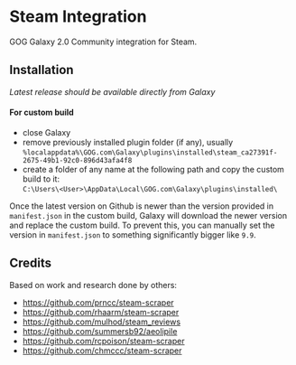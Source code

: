 # Steam Integration

GOG Galaxy 2.0 Community integration for Steam.

## Installation

*Latest release should be available directly from Galaxy*

#### For custom build
- close Galaxy
- remove previously installed plugin folder (if any), usually<br>
`%localappdata%\GOG.com\Galaxy\plugins\installed\steam_ca27391f-2675-49b1-92c0-896d43afa4f8`
- create a folder of any name at the following path and copy the custom build to it:<br>
`C:\Users\<User>\AppData\Local\GOG.com\Galaxy\plugins\installed\`

Once the latest version on Github is newer than the version provided in `manifest.json` in the custom build, Galaxy will download the newer version and replace the custom build. To prevent this, you can manually set the version in `manifest.json` to something significantly bigger like `9.9`.

## Credits

Based on work and research done by others:
* https://github.com/prncc/steam-scraper
* https://github.com/rhaarm/steam-scraper
* https://github.com/mulhod/steam_reviews
* https://github.com/summersb92/aeolipile
* https://github.com/rcpoison/steam-scraper
* https://github.com/chmccc/steam-scraper
